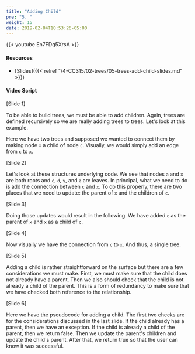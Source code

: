 ```yaml
---
title: "Adding Child"
pre: "5. "
weight: 15
date: 2019-02-04T10:53:26-05:00
---
```


{{< youtube En7FDq5XrsA >}}

#### Resources
* [Slides]({{< relref "/4-CC315/02-trees/05-trees-add-child-slides.md" >}})

#### Video Script

[Slide 1]

To be able to build trees, we must be able to add children. Again, trees are defined recursively so we are really adding trees to trees. Let's look at this example.

Here we have two trees and supposed we wanted to connect them by making node `x` a child of node `c`. Visually, we would simply add an edge from `c` to `x`. 

[Slide 2]

Let's look at these structures underlying code. We see that nodes `a` and `x` are both roots and `c`, `d`, `y`, and `z` are leaves. In principal, what we need to do is add the connection between `c` and `x`. To do this properly, there are two places that we need to update: the parent of `x` and the children of `c`. 

[Slide 3]

Doing those updates would result in the following. We have added `c` as the parent of `x` and `x` as a child of `c`. 

[Slide 4]

Now visually we have the connection from `c` to `x`. And thus, a single tree. 

[Slide 5]

Adding a child is rather straightforward on the surface but there are a few considerations we must make. First, we must make sure that the child does not already have a parent. Then we also should check that the child is not already a child of the parent. This is a form of redundancy to make sure that we have checked both reference to the relationship. 

[Slide 6]

Here we have the pseudocode for adding a child. The first two checks are for the considerations discussed in the last slide. If the child already has a parent, then we have an exception. If the child is already a child of the parent, then we return false. Then we update the parent's children and update the child's parent. After that, we return true so that the user can know it was successful.